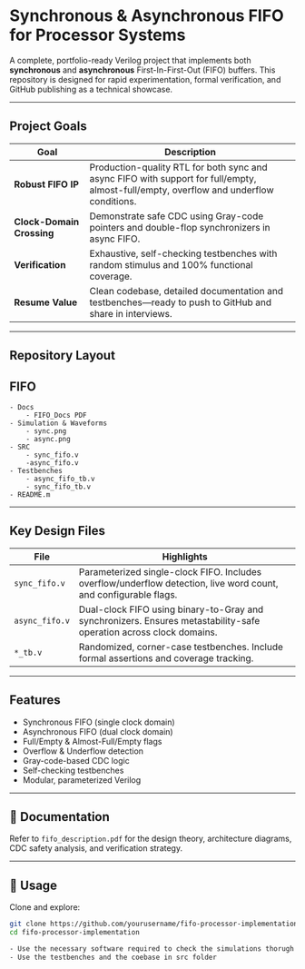 # Synchronous & Asynchronous FIFO for Processor Systems

A complete, portfolio-ready Verilog project that implements both **synchronous** and **asynchronous** First-In-First-Out (FIFO) buffers. This repository is designed for rapid experimentation, formal verification, and GitHub publishing as a technical showcase.

---

## Project Goals

| Goal              | Description |
|-------------------|-------------|
| **Robust FIFO IP** | Production-quality RTL for both sync and async FIFO with support for full/empty, almost-full/empty, overflow and underflow conditions. |
| **Clock-Domain Crossing** | Demonstrate safe CDC using Gray-code pointers and double-flop synchronizers in async FIFO. |
| **Verification** | Exhaustive, self-checking testbenches with random stimulus and 100% functional coverage. |
| **Resume Value** | Clean codebase, detailed documentation and testbenches—ready to push to GitHub and share in interviews. |

---

## Repository Layout
FIFO
- 
    - Docs
        - FIFO_Docs PDF
    - Simulation & Waveforms
        - sync.png
        - async.png
    - SRC
        - sync_fifo.v
        -async_fifo.v
    - Testbenches
        - async_fifo_tb.v
        - sync_fifo_tb.v
    - README.m


---

## Key Design Files

| File            | Highlights |
|------------------|------------|
| `sync_fifo.v`    | Parameterized single-clock FIFO. Includes overflow/underflow detection, live word count, and configurable flags. |
| `async_fifo.v`   | Dual-clock FIFO using binary-to-Gray and synchronizers. Ensures metastability-safe operation across clock domains. |
| `*_tb.v`         | Randomized, corner-case testbenches. Include formal assertions and coverage tracking. |

---

## Features

- Synchronous FIFO (single clock domain)
- Asynchronous FIFO (dual clock domain)
- Full/Empty & Almost-Full/Empty flags
- Overflow & Underflow detection
- Gray-code-based CDC logic
- Self-checking testbenches
- Modular, parameterized Verilog
---

## 📘 Documentation

Refer to `fifo_description.pdf` for the design theory, architecture diagrams, CDC safety analysis, and verification strategy.

---

## 📌 Usage

Clone and explore:

```bash
git clone https://github.com/yourusername/fifo-processor-implementation.git
cd fifo-processor-implementation

- Use the necessary software required to check the simulations thorugh this codebase.
- Use the testbenches and the coebase in src folder